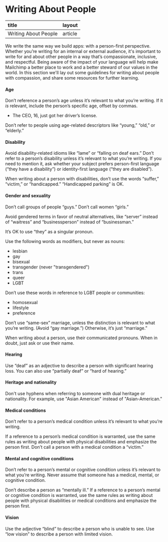 # Writing About People



| title | layout |
| :--- | :--- |
| Writing About People | article |

We write the same way we build apps: with a person-first perspective. Whether you’re writing for an internal or external audience, it's important to write for and about other people in a way that’s compassionate, inclusive, and respectful. Being aware of the impact of your language will help make Mailchimp a better place to work and a better steward of our values in the world. In this section we'll lay out some guidelines for writing about people with compassion, and share some resources for further learning.

#### Age

Don’t reference a person’s age unless it’s relevant to what you’re writing. If it _is_ relevant, include the person’s specific age, offset by commas.

* The CEO, 16, just got her driver’s license.

Don’t refer to people using age-related descriptors like “young,” “old,” or “elderly.”

#### Disability

Avoid disability-related idioms like “lame” or “falling on deaf ears.” Don’t refer to a person’s disability unless it’s relevant to what you’re writing. If you need to mention it, ask whether your subject prefers person-first language \(“they have a disability”\) or identity-first language \(“they are disabled”\).

When writing about a person with disabilities, don’t use the words “suffer,” “victim,” or “handicapped.” “Handicapped parking” is OK.

#### Gender and sexuality

Don’t call groups of people “guys.” Don’t call women “girls.”

Avoid gendered terms in favor of neutral alternatives, like “server” instead of “waitress” and “businessperson” instead of “businessman.”

It’s OK to use “they” as a singular pronoun.

Use the following words as modifiers, but never as nouns:

* lesbian
* gay
* bisexual
* transgender \(never "transgendered"\)
* trans
* queer
* LGBT

Don’t use these words in reference to LGBT people or communities:

* homosexual
* lifestyle
* preference

Don’t use “same-sex” marriage, unless the distinction is relevant to what you’re writing. \(Avoid “gay marriage.”\) Otherwise, it’s just “marriage.”

When writing about a person, use their communicated pronouns. When in doubt, just ask or use their name.

#### Hearing

Use “deaf” as an adjective to describe a person with significant hearing loss. You can also use “partially deaf” or “hard of hearing.”

#### Heritage and nationality

Don't use hyphens when referring to someone with dual heritage or nationality. For example, use "Asian American" instead of "Asian-American."

#### Medical conditions

Don’t refer to a person’s medical condition unless it’s relevant to what you’re writing.

If a reference to a person’s medical condition is warranted, use the same rules as writing about people with physical disabilities and emphasize the person first. Don’t call a person with a medical condition a “victim.”

#### Mental and cognitive conditions

Don’t refer to a person’s mental or cognitive condition unless it’s relevant to what you’re writing. Never assume that someone has a medical, mental, or cognitive condition.

Don’t describe a person as “mentally ill.” If a reference to a person’s mental or cognitive condition is warranted, use the same rules as writing about people with physical disabilities or medical conditions and emphasize the person first.

#### Vision

Use the adjective “blind” to describe a person who is unable to see. Use “low vision” to describe a person with limited vision.

